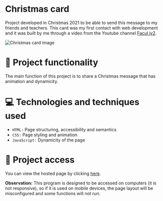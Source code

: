 # Christmas card
Project developed in Christmas 2021 to be able to send this message to my friends and teachers. This card was my first contact with web development and it was built by me through a video from the Youtube channel [Facul iv2](https://www.youtube.com/Faculiv2).

![Christmas card image](https://user-images.githubusercontent.com/96635074/193930127-1f87b801-f309-4eca-8757-e0002976edc9.png)

# 🔨 Project functionality
The main function of this project is to share a Christmas message that has animation and dynamicity.

# 💻 Technologies and techniques used 
* `HTML:` Page structuring, accessibility and semantics
* `CSS:` Page styling and animation
* `JavaScript:` Dynamicity of the page

# 📁 Project access
You can view the hosted page by clicking [here](https://arturcolen.github.io/ChristmasCard/).

**Observation:** This program is designed to be accessed on computers (it is not responsive), so if it is used on mobile devices, the page layout will be misconfigured and some functions will not run.
